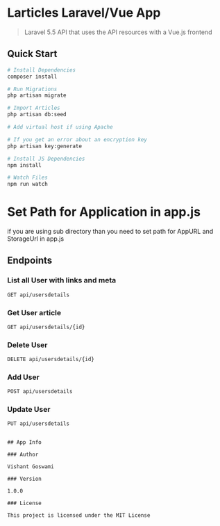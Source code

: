 # Larticles Laravel/Vue App

> Laravel 5.5 API that uses the API resources with a Vue.js frontend

## Quick Start

``` bash
# Install Dependencies
composer install

# Run Migrations
php artisan migrate

# Import Articles
php artisan db:seed

# Add virtual host if using Apache

# If you get an error about an encryption key
php artisan key:generate

# Install JS Dependencies
npm install

# Watch Files
npm run watch
```

# Set Path for Application in app.js

if you are using sub directory than you need to set path for AppURL and StorageUrl in app.js

## Endpoints

### List all User with links and meta
``` bash
GET api/usersdetails
```
### Get User article
``` bash
GET api/usersdetails/{id}
```

### Delete User
``` bash
DELETE api/usersdetails/{id}
```

### Add User
``` bash
POST api/usersdetails
```

### Update User
``` bash
PUT api/usersdetails

```


```

## App Info

### Author

Vishant Goswami

### Version

1.0.0

### License

This project is licensed under the MIT License
